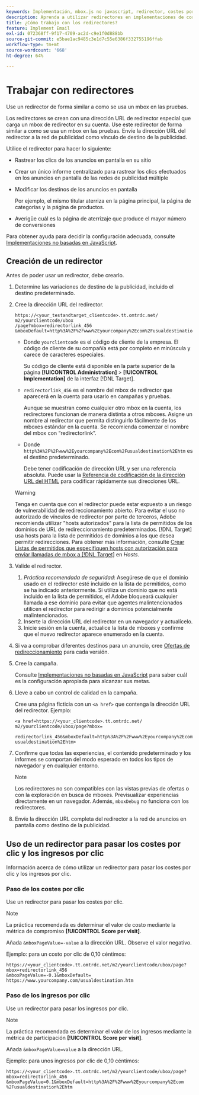 ```yaml
---
keywords: Implementación, mbox.js no javascript, redirector, costes por clic, ingresos por clic
description: Aprenda a utilizar redirectores en implementaciones de correo electrónico, de manera similar a cómo se usa un mbox en las actividades  [!DNL Adobe Target] de.
title: ¿Cómo trabajo con los redirectores?
feature: Implement Email
exl-id: 072368ff-9f17-4709-ac2d-c9e1f0d888bb
source-git-commit: e5bae1ac9485c3e1d7c55e6386f332755196ffab
workflow-type: tm+mt
source-wordcount: '668'
ht-degree: 64%

---
```


# Trabajar con redirectores

Use un redirector de forma similar a como se usa un mbox en las pruebas.

Los redirectores se crean con una dirección URL de redirector especial que carga un mbox de redirector en su cuenta. Use este redirector de forma similar a como se usa un mbox en las pruebas. Envíe la dirección URL del redirector a la red de publicidad como vínculo de destino de la publicidad.

Utilice el redirector para hacer lo siguiente:

* Rastrear los clics de los anuncios en pantalla en su sitio
* Crear un único informe centralizado para rastrear los clics efectuados en los anuncios en pantalla de las redes de publicidad múltiple
* Modificar los destinos de los anuncios en pantalla

  Por ejemplo, el mismo titular aterriza en la página principal, la página de categorías y la página de productos.

* Averigüe cuál es la página de aterrizaje que produce el mayor número de conversiones

Para obtener ayuda para decidir la configuración adecuada, consulte [Implementaciones no basadas en JavaScript](/help/dev/implement/email/overview.md).

## Creación de un redirector

Antes de poder usar un redirector, debe crearlo.

1. Determine las variaciones de destino de la publicidad, incluido el destino predeterminado.
1. Cree la dirección URL del redirector.

   ```
   https://<your_testandtarget_clientcode>.tt.omtrdc.net/​m2/yourclientcode/ubox
   /​page?mbox=redirectorlink_456
   &mboxDefault=http%3A%2F%2Fwww%2Eyourcompany%2Ecom%2Fusualdestination%2Ehtm
   ```

   * Donde `yourclientcode` es el código de cliente de la empresa. El código de cliente de su compañía está por completo en minúscula y carece de caracteres especiales.

     Su código de cliente está disponible en la parte superior de la página **[!UICONTROL Administration]** > **[!UICONTROL Implementation]** de la interfaz [!DNL Target].

   * `redirectorlink_456` es el nombre del mbox de redirector que aparecerá en la cuenta para usarlo en campañas y pruebas.

     Aunque se muestran como cualquier otro mbox en la cuenta, los redirectores funcionan de manera distinta a otros mboxes. Asigne un nombre al redirector que permita distinguirlo fácilmente de los mboxes estándar en la cuenta.  Se recomienda comenzar el nombre del mbox con “redirectorlink”.

   * Donde `http%3A%2F%2Fwww%2Eyourcompany%2Ecom%2Fusualdestination%2Ehtm` es el destino predeterminado.

     Debe tener codificación de dirección URL y ser una referencia absoluta. Puede usar la [Referencia de codificación de la dirección URL del HTML](https://www.w3schools.com/tags/ref_urlencode.asp) para codificar rápidamente sus direcciones URL.

   >[!WARNING]
   >
   >Tenga en cuenta que con el redirector puede estar expuesto a un riesgo de vulnerabilidad de redireccionamiento abierto. Para evitar el uso no autorizado de vínculos de redirector por parte de terceros, Adobe recomienda utilizar &quot;hosts autorizados&quot; para la lista de permitidos de los dominios de URL de redireccionamiento predeterminados. [!DNL Target] usa hosts para la lista de permitidos de dominios a los que desea permitir redirecciones. Para obtener más información, consulte [Crear Listas de permitidos que especifiquen hosts con autorización para enviar llamadas de mbox a [!DNL Target]](https://experienceleague.adobe.com/docs/target/using/administer/hosts.html#allowlist) en *Hosts*.

1. Valide el redirector.
   1. *Práctica recomendada de seguridad*: Asegúrese de que el dominio usado en el redirector esté incluido en la lista de permitidos, como se ha indicado anteriormente. Si utiliza un dominio que no está incluido en la lista de permitidos, el Adobe bloqueará cualquier llamada a ese dominio para evitar que agentes malintencionados utilicen el redirector para redirigir a dominios potencialmente malintencionados.
   2. Inserte la dirección URL del redirector en un navegador y actualícelo.
   3. Inicie sesión en la cuenta, actualice la lista de mboxes y confirme que el nuevo redirector aparece enumerado en la cuenta.
1. Si va a comprobar diferentes destinos para un anuncio, cree [Ofertas de redireccionamiento](https://experienceleague.adobe.com/docs/target/using/experiences/vec/redirect-offer.html) para cada versión.
1. Cree la campaña.

   Consulte [Implementaciones no basadas en JavaScript](/help/dev/implement/email/overview.md) para saber cuál es la configuración apropiada para alcanzar sus metas.
1. Lleve a cabo un control de calidad en la campaña.

   Cree una página ficticia con un `<a href>` que contenga la dirección URL del redirector. Ejemplo:

   ```
   <a href=https://<your_clientcode>.tt.omtrdc.net/​m2/yourclientcode/ubox/​page?mbox=
   
   redirectorlink_456&mboxDefault=http%3A%2F%2Fwww%2Eyourcompany%2Ecom%2F​usualdestination%2Ehtm>
   ```

1. Confirme que todas las experiencias, el contenido predeterminado y los informes se comportan del modo esperado en todos los tipos de navegador y en cualquier entorno.

   >[!NOTE]
   >
   >Los redirectores no son compatibles con las vistas previas de ofertas o con la exploración en busca de mboxes. Previsualizar experiencias directamente en un navegador. Además, `mboxDebug` no funciona con los redirectores.

1. Envíe la dirección URL completa del redirector a la red de anuncios en pantalla como destino de la publicidad.

## Uso de un redirector para pasar los costes por clic y los ingresos por clic

Información acerca de cómo utilizar un redirector para pasar los costes por clic y los ingresos por clic.

### Paso de los costes por clic

Use un redirector para pasar los costes por clic.

>[!NOTE]
>
>La práctica recomendada es determinar el valor de costo mediante la métrica de compromiso **[!UICONTROL Score per visit]**.

Añada `&mboxPageValue=-value` a la dirección URL. Observe el valor negativo.

Ejemplo: para un costo por clic de 0,10 céntimos:

```
https://<your_clientcode>.tt.omtrdc.net/​m2/yourclientcode/ubox/​page?mbox=redirectorlink_456
&mboxPageValue=-0.1&mboxDefault=​https://www.yourcompany.com/usualdestination.htm
```

### Paso de los ingresos por clic  

Use un redirector para pasar los ingresos por clic.

>[!NOTE]
>
>La práctica recomendada es determinar el valor de los ingresos mediante la métrica de participación **[!UICONTROL Score per visit]**.

Añada `&mboxPageValue=value` a la dirección URL.

Ejemplo: para unos ingresos por clic de 0,10 céntimos:

```
https://<​your_clientcode>​​​​.tt​​.omtrdc​.net/​​m2/​yourclientcode/​ubox/​​​page?mbox=redirectorlink_456
&mboxPageValue=0.1​&mbox​Default=​​http%3A%2F%2Fwww%2E​yourcompany%2Ecom​%2Fusualdestination%2Ehtm
```
